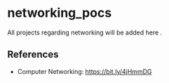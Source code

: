 # networking_pocs
All projects regarding networking will be added here .

## References
- Computer Networking: https://bit.ly/4jHmmDG
